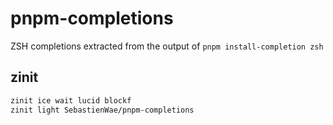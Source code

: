 # pnpm-completions
ZSH completions extracted from the output of `pnpm install-completion zsh`

## zinit
```sh
zinit ice wait lucid blockf
zinit light SebastienWae/pnpm-completions
```
